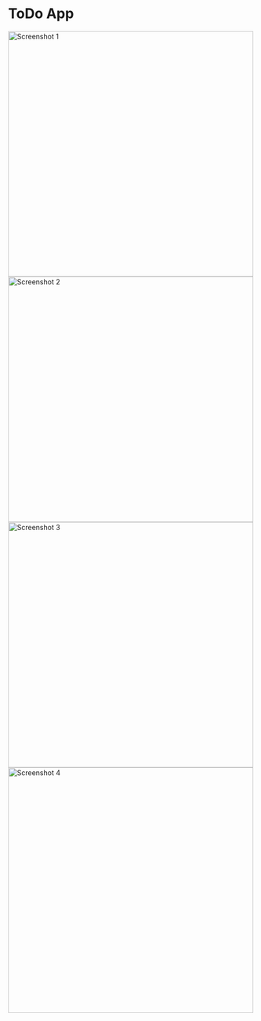 # ToDo App

<img src="https://github.com/redoncapuni17/ToDo-App/assets/100075800/3a886aae-14ca-4b14-9921-c6f12c5fbd18" alt="Screenshot 1" width="500"/>

<img src="https://github.com/redoncapuni17/ToDo-App/assets/100075800/1ccdcb2f-99f9-4be1-a327-2e215537567a" alt="Screenshot 2" width="500"/>

<img src="https://github.com/redoncapuni17/ToDo-App/assets/100075800/ac585528-f34a-407d-bd9d-6a551f23f3da" alt="Screenshot 3" width="500"/>

<img src="https://github.com/redoncapuni17/ToDo-App/assets/100075800/18767acb-71c5-4317-9c65-d7966155afe1" alt="Screenshot 4" width="500"/>

